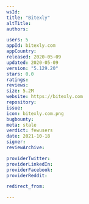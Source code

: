 ```yaml
---
wsId: 
title: "Bitexly"
altTitle: 
authors:

users: 5
appId: bitexly.com
appCountry: 
released: 2020-05-09
updated: 2020-05-09
version: "5.129.20"
stars: 0.0
ratings: 
reviews: 
size: 5.2M
website: https://bitexly.com
repository: 
issue: 
icon: bitexly.com.png
bugbounty: 
meta: stale
verdict: fewusers
date: 2021-10-18
signer: 
reviewArchive:

providerTwitter: 
providerLinkedIn: 
providerFacebook: 
providerReddit: 

redirect_from:

---
```


